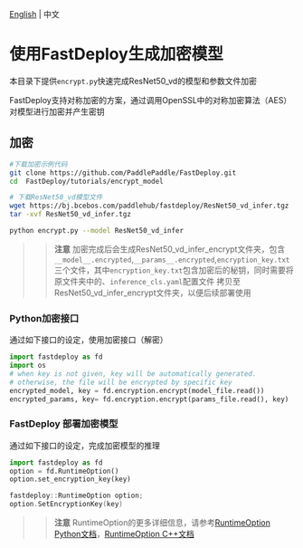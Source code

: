 [English](README.md) | 中文

# 使用FastDeploy生成加密模型

本目录下提供`encrypt.py`快速完成ResNet50_vd的模型和参数文件加密

FastDeploy支持对称加密的方案，通过调用OpenSSL中的对称加密算法（AES）对模型进行加密并产生密钥

## 加密
```bash
#下载加密示例代码
git clone https://github.com/PaddlePaddle/FastDeploy.git
cd  FastDeploy/tutorials/encrypt_model

# 下载ResNet50_vd模型文件
wget https://bj.bcebos.com/paddlehub/fastdeploy/ResNet50_vd_infer.tgz
tar -xvf ResNet50_vd_infer.tgz

python encrypt.py --model ResNet50_vd_infer
```
>> **注意** 加密完成后会生成ResNet50_vd_infer_encrypt文件夹，包含`__model__.encrypted`,`__params__.encrypted`,`encryption_key.txt`三个文件，其中`encryption_key.txt`包含加密后的秘钥，同时需要将原文件夹中的、`inference_cls.yaml`配置文件 拷贝至ResNet50_vd_infer_encrypt文件夹，以便后续部署使用

### Python加密接口

通过如下接口的设定，使用加密接口（解密）
```python
import fastdeploy as fd
import os
# when key is not given, key will be automatically generated.
# otherwise, the file will be encrypted by specific key
encrypted_model, key = fd.encryption.encrypt(model_file.read())
encrypted_params, key= fd.encryption.encrypt(params_file.read(), key)
```

### FastDeploy 部署加密模型

通过如下接口的设定，完成加密模型的推理
```python
import fastdeploy as fd
option = fd.RuntimeOption()
option.set_encryption_key(key)
```

```C++
fastdeploy::RuntimeOption option;
option.SetEncryptionKey(key)
```
>> **注意** RuntimeOption的更多详细信息，请参考[RuntimeOption Python文档](https://www.paddlepaddle.org.cn/fastdeploy-api-doc/python/html/runtime_option.html)，[RuntimeOption C++文档](https://www.paddlepaddle.org.cn/fastdeploy-api-doc/cpp/html/structfastdeploy_1_1RuntimeOption.html)